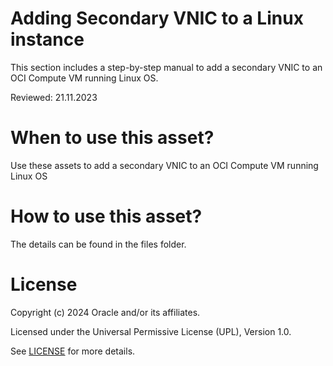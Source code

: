 # Adding Secondary VNIC to a Linux instance

This section includes a step-by-step manual to add a secondary VNIC to an OCI Compute VM running Linux OS.

Reviewed: 21.11.2023

# When to use this asset?

Use these assets to add a secondary VNIC to an OCI Compute VM running Linux OS

# How to use this asset?

The details can be found in the files folder.

# License

Copyright (c) 2024 Oracle and/or its affiliates.

Licensed under the Universal Permissive License (UPL), Version 1.0.

See [LICENSE](https://github.com/oracle-devrel/technology-engineering/blob/main/LICENSE) for more details.
